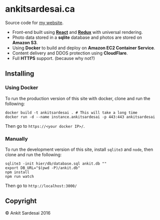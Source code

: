 # ankitsardesai.ca

Source code for [my website](https://ankitsardesai.ca).

* Front-end built using [**React**](https://github.com/facebook/react) and
  [**Redux**](https://github.com/rackt/redux) with universal rendering.
* Photo data stored in a **sqlite** database and photos are stored on **Amazon S3**.
* Using **Docker** to build and deploy on **Amazon EC2 Container Service**.
* Content delivery and DDOS protection using **CloudFlare**.
* Full **HTTPS** support. (because why not?)

## Installing

### Using Docker

To run the production version of this site with docker, clone and run the following:

    docker build -t ankitsardesai . # This will take a long time
    docker run -d --name instance.ankitsardesai -p 443:443 ankitsardesai

Then go to `https://<your docker IP>/`.

### Manually

To run the development version of this site, install `sqlite3` and `node`, then clone and
run the following:

    sqlite3 -init hier/db/database.sql ankit.db ""
    export DB_URL="$(pwd -P)/ankit.db"
    npm install
    npm run watch

Then go to `http://localhost:3000/`

## Copyright

&copy; Ankit Sardesai 2016

